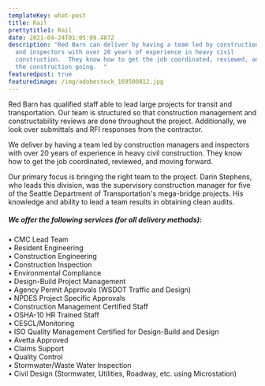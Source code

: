 ```yaml
---
templateKey: what-post
title: Rail
prettytitle1: Rail
date: 2021-04-24T01:05:09.487Z
description: "Red Barn can deliver by having a team led by construction managers
  and inspectors with over 20 years of experience in heavy civil
  construction.  They know how to get the job coordinated, reviewed, and keeping
  the construction going.  "
featuredpost: true
featuredimage: /img/adobestock_169500812.jpg
---
```

Red Barn has qualified staff able to lead large projects for transit and transportation. Our team is structured so that construction management and constructability reviews are done throughout the project. Additionally, we look over submittals and RFI responses from the contractor.

We deliver by having a team led by construction managers and inspectors with over 20 years of experience in heavy civil construction. They know how to get the job coordinated, reviewed, and moving forward.

Our primary focus is bringing the right team to the project. Darin Stephens, who leads this division, was the supervisory construction manager for five of the Seattle Department of Transportation's mega-bridge projects. His knowledge and ability to lead a team results in obtaining clean audits.

##### **We offer the following services (for all delivery methods):**

•	CMC Lead Team  
•	Resident Engineering  
•	Construction Engineering  
•	Construction Inspection  
•	Environmental Compliance  
•	Design-Build Project Management  
•	Agency Permit Approvals (WSDOT Traffic and Design)  
•	NPDES Project Specific Approvals  
•	Construction Management Certified Staff  
•	OSHA-10 HR Trained Staff  
•	CESCL/Monitoring  
•	ISO Quality Management Certified for Design-Build and Design  
•	Avetta Approved  
•	Claims Support  
•	Quality Control  
•	Stormwater/Waste Water Inspection  
•	Civil Design (Stormwater, Utilities, Roadway, etc. using Microstation)